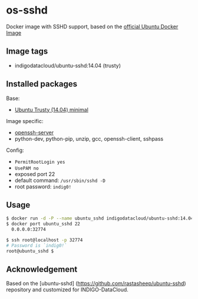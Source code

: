 # os-sshd
Docker image with SSHD support, based on the [official Ubuntu Docker Image](https://registry.hub.docker.com/_/ubuntu/)

## Image tags

- indigodatacloud/ubuntu-sshd:14.04 (trusty)

## Installed packages

Base:

- [Ubuntu Trusty (14.04) minimal](http://packages.ubuntu.com/trusty/ubuntu-minimal)

Image specific:
- [openssh-server](https://help.ubuntu.com/community/SSH/OpenSSH/Configuring)
- python-dev, python-pip, unzip, gcc, openssh-client, sshpass

Config:

  - `PermitRootLogin yes`
  - `UsePAM no`
  - exposed port 22
  - default command: `/usr/sbin/sshd -D`
  - root password: `indig0!`

## Usage

```bash
$ docker run -d -P --name ubuntu_sshd indigodatacloud/ubuntu-sshd:14.04
$ docker port ubuntu_sshd 22
  0.0.0.0:32774

$ ssh root@localhost -p 32774
# Password is `indig0!`
root@ubuntu_sshd $
```

## Acknowledgement

Based on the [ubuntu-sshd] (https://github.com/rastasheep/ubuntu-sshd)
repository and customized for INDIGO-DataCloud.
